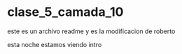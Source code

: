 # clase_5_camada_10

este es un archivo readme y es la modificacion de roberto

esta noche estamos viendo intro 

